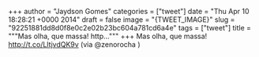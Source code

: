 
+++
author = "Jaydson Gomes"
categories = ["tweet"]
date = "Thu Apr 10 18:28:21 +0000 2014"
draft = false
image = "{TWEET_IMAGE}"
slug = "92251881dd8d0f8e0c2e02b23bc604a781cd6a4e"
tags = ["tweet"]
title = """Mas olha, que massa! http..."""
+++
Mas olha, que massa! http://t.co/LltjvdQK9v (via @zenorocha )
